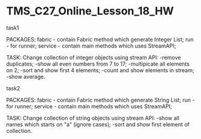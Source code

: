 # TMS_C27_Online_Lesson_18_HW

task1

PACKAGES:
fabric - contain Fabric method which generate Integer List;
run - for runner;
service - contain main methods which uses StreamAPI;

TASK:
Change collection of integer objects using stream API:
-remove duplicates;
-show all even numbers from 7 to 17;
-multipicate all elements on 2;
-sort and show first 4 elements;
-count and show elements in stream;
-show average.

task2

PACKAGES: 
fabric - contain Fabric method which generate String List;
run - for runner;
service - contain main methods which uses StreamAPI;

TASK:
Change collection of string objects using stream API:
-show all names which starts on "a" (ignore cases);
-sort and show first element of collection.

